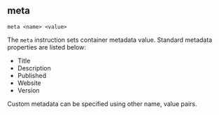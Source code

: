## meta

```
meta <name> <value>
```

The `meta` instruction sets container metadata value. Standard metadata properties are listed below:

* Title
* Description
* Published
* Website
* Version

Custom metadata can be specified using other name, value pairs.  